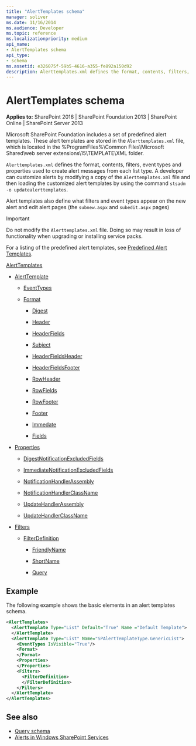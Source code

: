 ```yaml
---
title: "AlertTemplates schema"
manager: soliver
ms.date: 11/16/2014
ms.audience: Developer
ms.topic: reference
ms.localizationpriority: medium
api_name:
- AlertTemplates schema
api_type:
- schema
ms.assetid: e326075f-59b5-4616-a355-fe892a150d92
description: Alerttemplates.xml defines the format, contents, filters, event types and properties used to create alert messages from each list type.
---
```


# AlertTemplates schema

**Applies to:** SharePoint 2016 | SharePoint Foundation 2013 | SharePoint Online | SharePoint Server 2013

Microsoft SharePoint Foundation includes a set of predefined alert templates. These alert templates are stored in the  `Alerttemplates.xml` file, which is located in the %ProgramFiles%\Common Files\Microsoft Shared\web server extensions\15\TEMPLATE\XML folder.

`Alerttemplates.xml` defines the format, contents, filters, event types and properties used to create alert messages from each list type. A developer can customize alerts by modifying a copy of the `Alerttemplates.xml` file and then loading the customized alert templates by using the command `stsadm -o updatealerttemplates`.

Alert templates also define what filters and event types appear on the new alert and edit alert pages (the `subnew.aspx` and `subedit.aspx` pages)

> [!IMPORTANT]
> Do not modify the `Alerttemplates.xml` file. Doing so may result in loss of functionality when upgrading or installing service packs.

For a listing of the predefined alert templates, see [Predefined Alert Templates](https://msdn.microsoft.com/library/6a5296b2-c158-40e4-897f-bbf008b6bbaf%28Office.15%29.aspx).

[AlertTemplates](alerttemplates-element-alerttemplates.md)

- [AlertTemplate](alerttemplate-element-alerttemplates.md)

  - [EventTypes](eventtypes-element-alerttemplates.md)

  - [Format](format-element-alerttemplates.md)

    - [Digest](digest-element-alerttemplates.md)

    - [Header](header-element-alerttemplates.md)

    - [HeaderFields](headerfields-element-alerttemplates.md)

    - [Subject](subject-element-alerttemplates.md)

    - [HeaderFieldsHeader](headerfieldsheader-element-alerttempaltes.md)

    - [HeaderFieldsFooter](headerfieldsfooter-element-alerttempaltes.md)

    - [RowHeader](rowheader-element-alerttemplates.md)

    - [RowFields](rowfields-element-alerttemplates.md)

    - [RowFooter](rowfooter-element-alerttemplates.md)

    - [Footer](footer-element-alerttemplates.md)

    - [Immedate](immediate-element-alerttemplates.md)

    - [Fields](fields-element-alerttemplates.md)

- [Properties](properties-element-alerttemplates.md)

  - [DigestNotificationExcludedFields](digestnotificationexcludedfields-element-alerttemplates.md)

  - [ImmediateNotificationExcludedFields](immediatenotificationexcludedfields-element-alerttemplates.md)

  - [NotificationHandlerAssembly](notificationhandlerassembly-element-alert-templates.md)

  - [NotificationHandlerClassName](notificationhandlerclassname-element-alerttemplates.md)

  - [UpdateHandlerAssembly](updatehandlerassembly-element-alerttemplates.md)

  - [UpdateHandlerClassName](updatehandlerclassname-element-alerttemplates.md)

- [Filters](filters-element-alerttemplates.md)

  - [FilterDefinition](filterdefinition-element-alerttemplates.md)

    - [FriendlyName](friendlyname-element-alerttemplates.md)

    - [ShortName](shortname-element-alerttemplates.md)

    - [Query](query-element-alerttemplates.md)

## Example

The following example shows the basic elements in an alert templates schema.

```XML
<AlertTemplates>
  <AlertTemplate Type="List" Default="True" Name ="Default Template">
  </AlertTemplate>
  <AlertTemplate Type="List" Name="SPAlertTemplateType.GenericList">
    <EventTypes IsVisible="True"/>
    <Format>
    </Format>
    <Properties>
    </Properties>
    <Filters>
      <FilterDefinition>
      </FilterDefinition>
    </Filters>
  </AlertTemplate>
</AlertTemplates>

```

## See also

- [Query schema](query-schema.md)
- [Alerts in Windows SharePoint Services](https://msdn.microsoft.com/library/cb9586d9-84e1-43c9-93c9-8a7496f2f41d%28Office.15%29.aspx)
